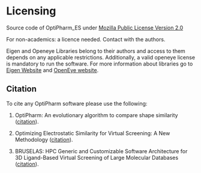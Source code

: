 # Licensing 
Source code of OptiPharm_ES under [Mozilla Public License Version 2.0](https://www.mozilla.org/en-US/MPL/2.0/)

For non-academics: a licence needed. Contact with the authors.

Eigen and Openeye Libraries belong to their authors and access to them depends on any applicable restrictions.
Additionally, a valid openeye license is mandatory to run the software.
For more information about libraries go to [Eigen Website](http://eigen.tuxfamily.org/) and [OpenEye website](https://www.eyesopen.com/).

## Citation

To cite any OptiPharm software please use the following:

1. OptiPharm: An evolutionary algorithm to compare shape similarity ([citation](https://doi.org/10.1038/s41598-018-37908-6)).

2. Optimizing Electrostatic Similarity for Virtual Screening: A New Methodology ([citation](https://doi.org/10.15388/20-INFOR424)).

3. BRUSELAS: HPC Generic and Customizable Software Architecture for 3D Ligand-Based Virtual Screening of Large Molecular Databases ([citation](https://doi.org/10.1021/acs.jcim.9b00279)).